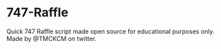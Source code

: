 # 747-Raffle
Quick 747 Raffle script made open source for educational purposes only.
Made by @TMCKCM on twitter.
